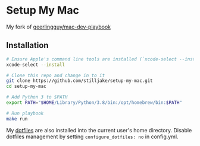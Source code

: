 # Setup My Mac

My fork of [geerlingguy/mac-dev-playbook](https://github.com/geerlingguy/mac-dev-playbook)

## Installation

```bash
# Ensure Apple's command line tools are installed (`xcode-select --install` to launch the installer).
xcode-select --install

# Clone this repo and change in to it
git clone https://github.com/stilljake/setup-my-mac.git
cd setup-my-mac

# Add Python 3 to $PATH
export PATH="$HOME/Library/Python/3.8/bin:/opt/homebrew/bin:$PATH"

# Run playbook
make run
```


My [dotfiles](https://github.com/stilljake/dotfiles) are also installed into the current user's home directory.
Disable dotfiles management by setting `configure_dotfiles: no` in config.yml.

